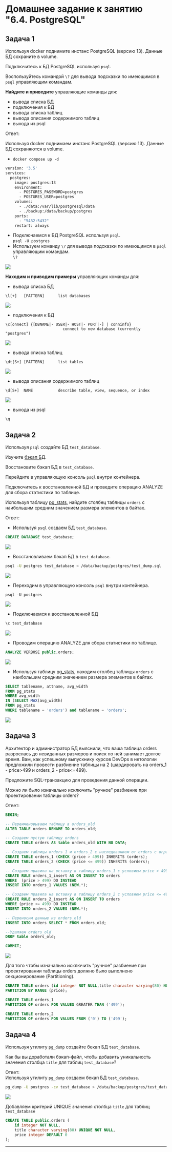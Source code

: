# Домашнее задание к занятию "6.4. PostgreSQL"

## Задача 1

Используя docker поднимите инстанс PostgreSQL (версию 13). Данные БД сохраните в volume.

Подключитесь к БД PostgreSQL используя `psql`.

Воспользуйтесь командой `\?` для вывода подсказки по имеющимся в `psql` управляющим командам.

**Найдите и приведите** управляющие команды для:
- вывода списка БД
- подключения к БД
- вывода списка таблиц
- вывода описания содержимого таблиц
- выхода из psql


Ответ:  

Используя docker поднимаем инстанс PostgreSQL (версию 13). Данные БД сохраняются в volume.
- `docker compose up -d`

```dockerfile
version: '3.5'
services:
  postgres:
    image: postgres:13
    environment:
      - POSTGRES_PASSWORD=postgres
      - POSTGRES_USER=postgres
    volumes:
      - ./data:/var/lib/postgresql/data
      - ./backup:/data/backup/postgres
    ports:
      - "5432:5432"
    restart: always
```

- Подключаемся к БД PostgreSQL используя `psql`.  
`psql -U postgres`  
- Используем команду `\?` для вывода подсказки по имеющимся в `psql` управляющим командам.  
`\?`  

![](./src/6411.png)

**Находим и приводим примеры** управляющих команды для:

- вывода списка БД
```
\l[+]   [PATTERN]      list databases
```
![](./src/64112.png)

- подключения к БД
```
\c[onnect] {[DBNAME|- USER|- HOST|- PORT|-] | conninfo}
                         connect to new database (currently "postgres")
```

![](./src/64223.png)

- вывода списка таблиц
```
\dt[S+] [PATTERN]      list tables
```

![](./src/6412.png)


- вывода описания содержимого таблиц
```
\d[S+]  NAME           describe table, view, sequence, or index
```
![](./src/6413.png)

- выхода из psql
```
\q
```

## Задача 2

Используя `psql` создайте БД `test_database`.

Изучите [бэкап БД](https://github.com/netology-code/virt-homeworks/tree/master/06-db-04-postgresql/test_data).

Восстановите бэкап БД в `test_database`.

Перейдите в управляющую консоль `psql` внутри контейнера.

Подключитесь к восстановленной БД и проведите операцию ANALYZE для сбора статистики по таблице.

Используя таблицу [pg_stats](https://postgrespro.ru/docs/postgresql/12/view-pg-stats), найдите столбец таблицы `orders` 
с наибольшим средним значением размера элементов в байтах.


Ответ:  

- Используя `psql` создаем БД `test_database`.
```sql
CREATE DATABASE test_database;
```
![](./src/64321.png)

- Восстановливаем бэкап БД в `test_database`.
```sh
psql -U postgres test_database < /data/backup/postgres/test_dump.sql
```
![](./src/6421.png)

- Переходим в управляющую консоль `psql` внутри контейнера.  
```
psql -U postgres
```
![](./src/6422.png)


- Подключаемся к восстановленной БД
```sql
\c test_database
```
![](./src/64223.png)


- Проводим операцию ANALYZE для сбора статистики по таблице.

```sql
ANALYZE VERBOSE public.orders;
```
![](./src/6423.png)

- Используя таблицу [pg_stats](https://postgrespro.ru/docs/postgresql/12/view-pg-stats), находим столбец таблицы `orders` с наибольшим средним значением размера элементов в байтах.
```sql
SELECT tablename, attname, avg_width 
FROM pg_stats 
WHERE avg_width 
IN (SELECT MAX(avg_width) 
FROM pg_stats 
WHERE tablename = 'orders') and tablename = 'orders';
```

![](./src/6424.png)

## Задача 3

Архитектор и администратор БД выяснили, что ваша таблица orders разрослась до невиданных размеров и
поиск по ней занимает долгое время. Вам, как успешному выпускнику курсов DevOps в нетологии предложили
провести разбиение таблицы на 2 (шардировать на orders_1 - price>499 и orders_2 - price<=499).

Предложите SQL-транзакцию для проведения данной операции.

Можно ли было изначально исключить "ручное" разбиение при проектировании таблицы orders?


Ответ:  

```sql
BEGIN;

-- Переименовываем таблицу в orders_old
ALTER TABLE orders RENAME TO orders_old;

-- Создаем пустую таблицу orders
CREATE TABLE orders AS table orders_old WITH NO DATA;

-- Создаем таблицы orders_1 и orders_2 с наследованием от orders с ограничения на значение ключа price
CREATE TABLE orders_1 (CHECK (price > 499)) INHERITS (orders);
CREATE TABLE orders_2 (CHECK (price <= 499)) INHERITS (orders);

-- Создаем правила на вставку в таблицу orders_1 с условием price > 499
CREATE RULE orders_1_insert AS ON INSERT TO orders 
WHERE  (price > 499) DO INSTEAD 
INSERT INTO orders_1 VALUES (NEW.*);

-- Создаем правила на вставку в таблицу orders_2 с условием price <= 499       
CREATE RULE orders_2_insert AS ON INSERT TO orders 
WHERE (price <= 499) DO INSTEAD 
INSERT INTO orders_2 VALUES (NEW.*);

-- Переносим данные из orders_old
INSERT INTO orders SELECT * FROM orders_old;

--Удаляем orders_old
DROP table orders_old;

COMMIT;
```
![](./src/643.png)


Для того чтобы изначально исключить "ручное" разбиение при проектировании таблицы orders должно было выполнено секционирование (Partitioning).  
```sql
CREATE TABLE orders (id integer NOT NULL,title character varying(80) NOT NULL,price integer DEFAULT 0) 
PARTITION BY RANGE (price);

CREATE TABLE orders_1 
PARTITION OF orders FOR VALUES GREATER THAN ('499');

CREATE TABLE orders_2 
PARTITION OF orders FOR VALUES FROM ('0') TO ('499');
```
## Задача 4

Используя утилиту `pg_dump` создайте бекап БД `test_database`.

Как бы вы доработали бэкап-файл, чтобы добавить уникальность значения столбца `title` для таблиц `test_database`?


Ответ:  
Используя утилиту `pg_dump` создаем бекап БД `test_database`.
```sh
pg_dump -U postgres -cv test_database > /data/backup/postgres/test_database_dump.sql
```
![](./src/644.png)



Добавляем критерий UNIQUE значения столбца `title` для таблиц `test_database`
```sql
CREATE TABLE public.orders (
    id integer NOT NULL,
    title character varying(80) UNIQUE NOT NULL,
    price integer DEFAULT 0
);
```

---

